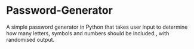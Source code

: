 # Password-Generator
A simple password generator in Python that takes user input to determine how many letters, symbols and numbers should be included., with randomised output. 
